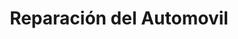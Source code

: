 ---
title: "Reparación del Automovil"
url: /ciudad-autonoma-de-buenos-aires/reparacion-del-automovil/
shop: Autowerkstatt
---